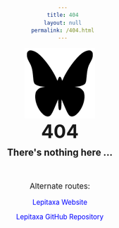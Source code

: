 ```yaml
---
title: 404
layout: null
permalink: /404.html
---
```

<head>
<title>404 | lepitaxa.github.io</title><base target="_blank"><meta charset="utf-8">
<style>
:root	{text-align:center; font-family:Verdana, sans; text-decoration:none; font-weight:700}
h1		{font-size:3em; margin:0}
h2		{font-size:1.5em; margin:0.5em}
h3		{font-size:1.25em; margin:3em 0 1em; font-weight:400}
a		{font-size:1.1em; margin:0.5em; font-weight:400; text-decoration:none; color:blue}
a:hover	{text-decoration:underline}
</style>
</head>

<body>
<picture><source media="(prefers-color-scheme: light)" srcset="lepitaxa.png"><source media="(prefers-color-scheme: dark)" srcset="lepitaxa2.png"><img src="lepitaxa.png" height="160"></picture>
<h1>404</h1>
<h2>There's nothing here ...</h2>
<h3>Alternate routes:</h3>
<p><a href="https://lepitaxa.github.io/">Lepitaxa Website</a></p>
<p><a href="https://github.com/lepitaxa/lepitaxa.github.io">Lepitaxa GitHub Repository</a></p>
</body>
